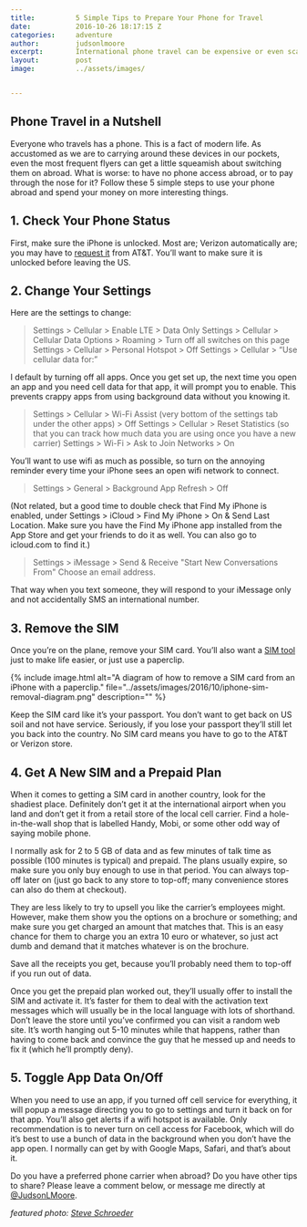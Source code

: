 ```yaml
---
title:			5 Simple Tips to Prepare Your Phone for Travel
date:			2016-10-26 18:17:15 Z
categories:		adventure
author:			judsonlmoore
excerpt:		International phone travel can be expensive or even scary. Follow these best practices to ensure you get the most out of your phone and avoid extra charges.
layout:			post
image:			../assets/images/


---
```


## Phone Travel in a Nutshell

Everyone who travels has a phone. This is a fact of modern life. As accustomed as we are to carrying around these devices in our pockets, even the most frequent flyers can get a little squeamish about switching them on abroad. What is worse: to have no phone access abroad, or to pay through the nose for it? Follow these 5 simple steps to use your phone abroad and spend your money on more interesting things.

## 1. Check Your Phone Status

First, make sure the iPhone is unlocked. Most are; Verizon automatically are; you may have to [request it](https://www.att.com/deviceunlock/#/) from AT&T. You’ll want to make sure it is unlocked before leaving the US.

## 2. Change Your Settings

Here are the settings to change:

> Settings > Cellular > Enable LTE > Data Only
Settings > Cellular > Cellular Data Options > Roaming > Turn off all switches on this page
Settings > Cellular > Personal Hotspot > Off
Settings > Cellular > “Use cellular data for:”

I default by turning off all apps. Once you get set up, the next time you open an app and you need cell data for that app, it will prompt you to enable. This prevents crappy apps from using background data without you knowing it.

> Settings > Cellular > Wi-Fi Assist (very bottom of the settings tab under the other apps) > Off
Settings > Cellular > Reset Statistics (so that you can track how much data you are using once you have a new carrier)
Settings > Wi-Fi > Ask to Join Networks > On

You’ll want to use wifi as much as possible, so turn on the annoying reminder every time your iPhone sees an open wifi network to connect.

> Settings > General > Background App Refresh > Off

(Not related, but a good time to double check that Find My iPhone is enabled, under Settings > iCloud > Find My iPhone > On & Send Last Location. Make sure you have the Find My iPhone app installed from the App Store and get your friends to do it as well. You can also go to icloud.com to find it.)

> Settings > iMessage > Send & Receive
"Start New Conversations From"
Choose an email address.

That way when you text someone, they will respond to your iMessage only and not accidentally SMS an international number.

## 3. Remove the SIM

Once you’re on the plane, remove your SIM card. You’ll also want a [SIM tool](http://www.amazon.com/s/ref=nb_sb_noss?url=search-alias%3Daps&field-keywords=sim+tool) just to make life easier, or just use a paperclip.

{% include image.html alt="A diagram of how to remove a SIM card from an iPhone with a paperclip." file="../assets/images/2016/10/iphone-sim-removal-diagram.png" description="" %}

Keep the SIM card like it’s your passport. You don’t want to get back on US soil and not have service. Seriously, if you lose your passport they’ll still let you back into the country. No SIM card means you have to go to the AT&T or Verizon store.

## 4. Get A New SIM and a Prepaid Plan

When it comes to getting a SIM card in another country, look for the shadiest place. Definitely don’t get it at the international airport when you land and don’t get it from a retail store of the local cell carrier. Find a hole-in-the-wall shop that is labelled Handy, Mobi, or some other odd way of saying mobile phone.

I normally ask for 2 to 5 GB of data and as few minutes of talk time as possible (100 minutes is typical) and prepaid. The plans usually expire, so make sure you only buy enough to use in that period. You can always top-off later on (just go back to any store to top-off; many convenience stores can also do them at checkout).

They are less likely to try to upsell you like the carrier’s employees might. However, make them show you the options on a brochure or something; and make sure you get charged an amount that matches that. This is an easy chance for them to charge you an extra 10 euro or whatever, so just act dumb and demand that it matches whatever is on the brochure.

Save all the receipts you get, because you’ll probably need them to top-off if you run out of data.

Once you get the prepaid plan worked out, they’ll usually offer to install the SIM and activate it. It’s faster for them to deal with the activation text messages which will usually be in the local language with lots of shorthand. Don’t leave the store until you’ve confirmed you can visit a random web site. It’s worth hanging out 5-10 minutes while that happens, rather than having to come back and convince the guy that he messed up and needs to fix it (which he’ll promptly deny).

## 5. Toggle App Data On/Off

When you need to use an app, if you turned off cell service for everything, it will popup a message directing you to go to settings and turn it back on for that app. You’ll also get alerts if a wifi hotspot is available. Only recommendation is to never turn on cell access for Facebook, which will do it’s best to use a bunch of data in the background when you don’t have the app open. I normally can get by with Google Maps, Safari, and that’s about it.

Do you have a preferred phone carrier when abroad? Do you have other tips to share? Please leave a comment below, or message me directly at [@JudsonLMoore](http://twitter.com/judsonlmoore).

_featured photo: [Steve Schroeder](https://www.flickr.com/photos/uncleboatshoes/)_
